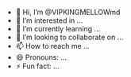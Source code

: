 - 👋 Hi, I’m @VIPKINGMELLOWmd
- 👀 I’m interested in ...
- 🌱 I’m currently learning ...
- 💞️ I’m looking to collaborate on ...
- 📫 How to reach me ...
- 😄 Pronouns: ...
- ⚡ Fun fact: ...

<!---
VIPKINGMELLOWmd/VIPKINGMELLOWmd is a ✨ special ✨ repository because its `README.md` (this file) appears on your GitHub profile.
You can click the Preview link to take a look at your changes.
--->
